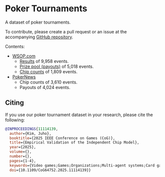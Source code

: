 # Poker Tournaments

A dataset of poker tournaments.

To contribute, please create a pull request or an issue at the accompanying [GitHub repository](https://github.com/uoftcprg/pt-dataset).

Contents:

- [WSOP.com](https://www.wsop.com/)
  - [Results](https://www.wsop.com/tournaments/results/) of 9,958 events.
  - [Prize pool (payouts)](https://www.wsop.com/tournaments/payouts/) of 5,018 events.
  - [Chip counts](https://www.wsop.com/tournaments/chipcounts/) of 1,809 events.
- [PokerNews](https://www.pokernews.com/)
  - Chip counts of 3,610 events.
  - Payouts of 4,024 events.

Citing
------

If you use our poker tournament dataset in your research, please cite the following:

```bibtex
@INPROCEEDINGS{11114139,
  author={Kim, Juho},
  booktitle={2025 IEEE Conference on Games (CoG)}, 
  title={Empirical Validation of the Independent Chip Model}, 
  year={2025},
  volume={},
  number={},
  pages={1-4},
  keywords={Video games;Games;Organizations;Multi-agent systems;Card games;Games of chance;Multi-agent systems;Poker;Strategy games},
  doi={10.1109/CoG64752.2025.11114139}}
```
